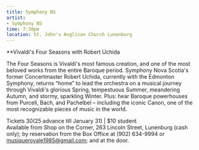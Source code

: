 ```yaml
---
title: Symphony NS
artist:
- Symphony NS
time: 7:30pm
location: St. John's Anglican Church Lunenburg
---
```


**Vivaldi's Four Seasons with Robert Uchida



The Four Seasons is Vivaldi's most famous creation, and one of the most beloved works from the entire Baroque period. Symphony Nova Scotia's former Concertmaster Robert Uchida, currently with the Edmonton Symphony, returns “home” to lead the orchestra on a musical journey through Vivaldi's glorious Spring, tempestuous Summer, meandering Autumn, and stormy, sparkling Winter. Plus: hear Baroque powerhouses from Purcell, Bach, and Pachelbel – including the iconic Canon, one of the most recognizable pieces of music in the world.

Tickets $30 ($25 advance till January 31) | $10 student  
Available from Shop on the Corner, 263 Lincoln Street, Lunenburg (cash only); by reservation from the Box Office at (902) 634-9994 or [musiqueroyale1985@gmail.com](mailto:musiqueroyale1985@gmail.com); and at the door.